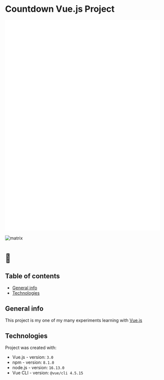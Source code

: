 # Countdown Vue.js Project

![image of project](./images/vue_app.gif)

![matrix](https://media.giphy.com/media/sk6yL9EGVeAcE/giphy.gif)

# :space_invader:

## Table of contents

- [General info](#general-info)
- [Technologies](#technologies)

## General info

This project is my one of my many experiments learning with [Vue.js](https://v3.vuejs.org/ "Vue 3")

## Technologies

Project was created with:

- Vue.js - version: `3.0`
- npm - version: `8.1.0`
- node.js - version: `16.13.0`
- Vue CLI - version: `@vue/cli 4.5.15`
